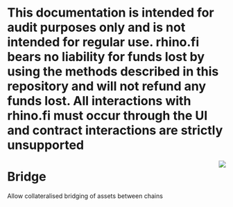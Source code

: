 # This documentation is intended for audit purposes only and is not intended for regular use. rhino.fi bears no liability for funds lost by using the methods described in this repository and will not refund any funds lost.  All interactions with rhino.fi must occur through the UI and contract interactions are strictly unsupported

<img src="https://avatars1.githubusercontent.com/u/56512535?s=200&v=4" align="right" />

# Bridge

Allow collateralised bridging of assets between chains
